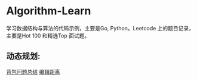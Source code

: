 # Algorithm-Learn

学习数据结构与算法的代码示例，主要是Go, Python。Leetcode 上的题目记录，主要是Hot 100 和精选Top 面试题。

## 动态规划:
[背包问题总结](https://github.com/youngyangyang04/leetcode-master/blob/master/problems/%E8%83%8C%E5%8C%85%E6%80%BB%E7%BB%93%E7%AF%87.md)
[编辑距离](https://github.com/youngyangyang04/leetcode-master/blob/master/problems/%E4%B8%BA%E4%BA%86%E7%BB%9D%E6%9D%80%E7%BC%96%E8%BE%91%E8%B7%9D%E7%A6%BB%EF%BC%8C%E5%8D%A1%E5%B0%94%E5%81%9A%E4%BA%86%E4%B8%89%E6%AD%A5%E9%93%BA%E5%9E%AB.md)